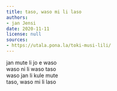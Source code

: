 ```yaml
---
title: taso, waso mi li laso
authors:
- jan Jensi
date: 2020-11-11
license: null
sources:
- https://utala.pona.la/toki-musi-lili/
---
```


jan mute li jo e waso  
waso ni li waso taso  
waso jan li kule mute  
taso, waso mi li laso